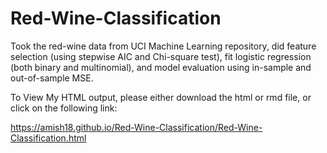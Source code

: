 # Red-Wine-Classification
Took the red-wine data from UCI Machine Learning repository, did feature selection (using stepwise AIC and Chi-square test), fit logistic regression (both binary and multinomial), and model evaluation using in-sample and out-of-sample MSE.

To View My HTML output, please either download the html or rmd file, or click on the following link: 

https://amish18.github.io/Red-Wine-Classification/Red-Wine-Classification.html
